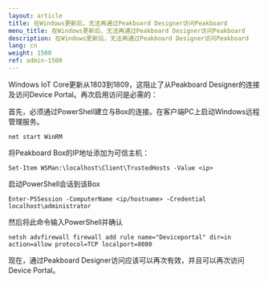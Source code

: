 ```yaml
---
layout: article
title: 在Windows更新后，无法再通过Peakboard Designer访问Peakboard
menu_title: 在Windows更新后，无法再通过Peakboard Designer访问Peakboard
description: 在Windows更新后，无法再通过Peakboard Designer访问Peakboard
lang: cn
weight: 1500
ref: admin-1500
---
```


Windows IoT Core更新从1803到1809，这阻止了从Peakboard Designer的连接及访问Device Portal。再次启用访问是必需的：

首先，必须通过PowerShell建立与Box的连接。在客户端PC上启动Windows远程管理服务。

```
net start WinRM
```

将Peakboard Box的IP地址添加为可信主机：

```
Set-Item WSMan:\localhost\Client\TrustedHosts -Value <ip>
```

启动PowerShell会话到该Box

```
Enter-PSSession -ComputerName <ip/hostname> -Credential localhost\administrator
```

然后将此命令输入PowerShell并确认

```
netsh advfirewall firewall add rule name="Deviceportal" dir=in action=allow protocol=TCP localport=8080
```

现在，通过Peakboard Designer访问应该可以再次有效，并且可以再次访问Device Portal。


